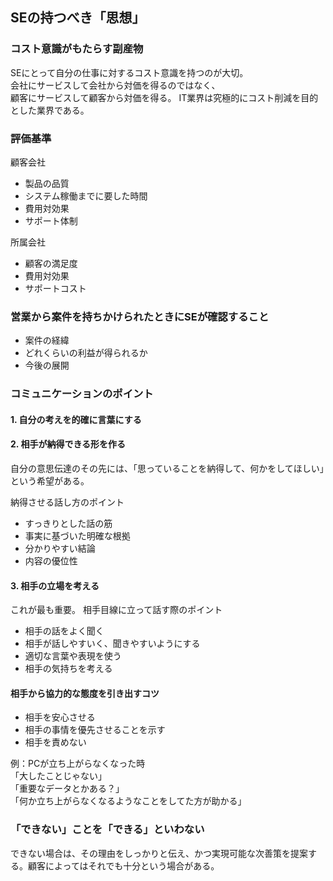## SEの持つべき「思想」

### コスト意識がもたらす副産物
SEにとって自分の仕事に対するコスト意識を持つのが大切。  
会社にサービスして会社から対価を得るのではなく、  
顧客にサービスして顧客から対価を得る。
IT業界は究極的にコスト削減を目的とした業界である。

### 評価基準
顧客会社
- 製品の品質
- システム稼働までに要した時間
- 費用対効果
- サポート体制

所属会社
- 顧客の満足度
- 費用対効果
- サポートコスト

### 営業から案件を持ちかけられたときにSEが確認すること
- 案件の経緯
- どれくらいの利益が得られるか
- 今後の展開

### コミュニケーションのポイント
#### 1. 自分の考えを的確に言葉にする
#### 2. 相手が納得できる形を作る
自分の意思伝達のその先には、「思っていることを納得して、何かをしてほしい」という希望がある。

納得させる話し方のポイント
- すっきりとした話の筋
- 事実に基づいた明確な根拠
- 分かりやすい結論
- 内容の優位性

#### 3. 相手の立場を考える
これが最も重要。
相手目線に立って話す際のポイント
- 相手の話をよく聞く
- 相手が話しやすいく、聞きやすいようにする
- 適切な言葉や表現を使う
- 相手の気持ちを考える

#### 相手から協力的な態度を引き出すコツ
- 相手を安心させる
- 相手の事情を優先させることを示す
- 相手を責めない

例：PCが立ち上がらなくなった時  
「大したことじゃない」  
「重要なデータとかある？」  
「何か立ち上がらなくなるようなことをしてた方が助かる」

### 「できない」ことを「できる」といわない
できない場合は、その理由をしっかりと伝え、かつ実現可能な次善策を提案する。顧客によってはそれでも十分という場合がある。
